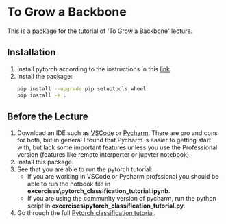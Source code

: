 # To Grow a Backbone
This is a package for the tutorial of 'To Grow a Backbone' lecture.

## Installation
1. Install pytorch according to the instructions in this [link](https://pytorch.org/get-started/locally/).
2. Install the package:
    ```bash
    pip install --upgrade pip setuptools wheel
    pip install -e .
    ```

## Before the Lecture
1. Download an IDE such as [VSCode](https://code.visualstudio.com/) or [Pycharm](https://www.jetbrains.com/pycharm/). There are pro and cons for both, but in general I found that Pycharm is easier to getting start with, but lack some important features unless you use the Professional version (features like remote interperter or jupyter notebook).
2. Install this package.
3. See that you are able to run the pytorch tutorial:
    * If you are working in VSCode or Pycharm profssional you should be able to run the notbook file in **excercises\pytorch_classification_tutorial.ipynb**.
    * If you are using the community version of pycharm, run the python script in **excercises\pytorch_classification_tutorial.py**.
4. Go through the full [Pytorch classification tutorial](https://pytorch.org/tutorials/beginner/blitz/cifar10_tutorial.html). 